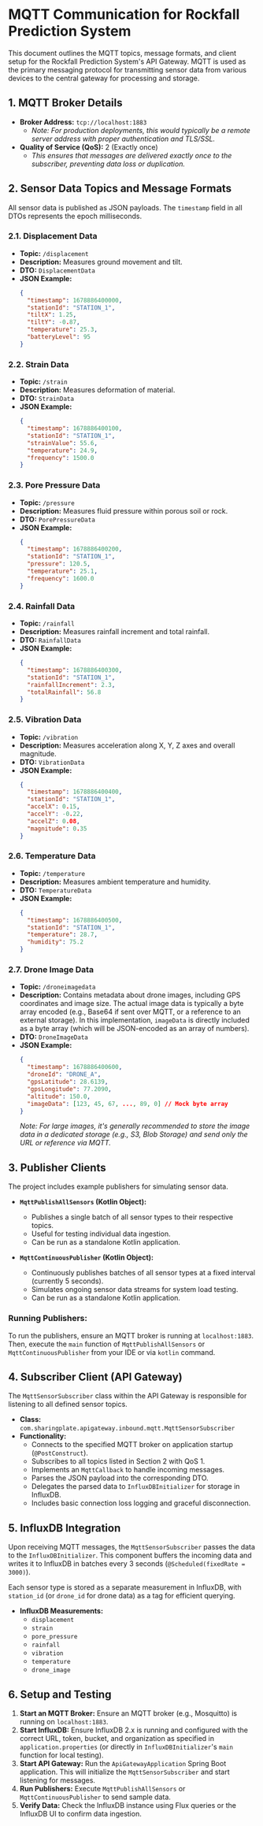 # MQTT Communication for Rockfall Prediction System

This document outlines the MQTT topics, message formats, and client setup for the Rockfall Prediction System's API Gateway. MQTT is used as the primary messaging protocol for transmitting sensor data from various devices to the central gateway for processing and storage.

## 1. MQTT Broker Details

*   **Broker Address:** `tcp://localhost:1883`
    *   *Note: For production deployments, this would typically be a remote server address with proper authentication and TLS/SSL.*
*   **Quality of Service (QoS):** 2 (Exactly once)
    *   *This ensures that messages are delivered exactly once to the subscriber, preventing data loss or duplication.*

## 2. Sensor Data Topics and Message Formats

All sensor data is published as JSON payloads. The `timestamp` field in all DTOs represents the epoch milliseconds.

### 2.1. Displacement Data

*   **Topic:** `/displacement`
*   **Description:** Measures ground movement and tilt.
*   **DTO:** `DisplacementData`
*   **JSON Example:**
    ```json
    {
      "timestamp": 1678886400000,
      "stationId": "STATION_1",
      "tiltX": 1.25,
      "tiltY": -0.87,
      "temperature": 25.3,
      "batteryLevel": 95
    }
    ```

### 2.2. Strain Data

*   **Topic:** `/strain`
*   **Description:** Measures deformation of material.
*   **DTO:** `StrainData`
*   **JSON Example:**
    ```json
    {
      "timestamp": 1678886400100,
      "stationId": "STATION_1",
      "strainValue": 55.6,
      "temperature": 24.9,
      "frequency": 1500.0
    }
    ```

### 2.3. Pore Pressure Data

*   **Topic:** `/pressure`
*   **Description:** Measures fluid pressure within porous soil or rock.
*   **DTO:** `PorePressureData`
*   **JSON Example:**
    ```json
    {
      "timestamp": 1678886400200,
      "stationId": "STATION_1",
      "pressure": 120.5,
      "temperature": 25.1,
      "frequency": 1600.0
    }
    ```

### 2.4. Rainfall Data

*   **Topic:** `/rainfall`
*   **Description:** Measures rainfall increment and total rainfall.
*   **DTO:** `RainfallData`
*   **JSON Example:**
    ```json
    {
      "timestamp": 1678886400300,
      "stationId": "STATION_1",
      "rainfallIncrement": 2.3,
      "totalRainfall": 56.8
    }
    ```

### 2.5. Vibration Data

*   **Topic:** `/vibration`
*   **Description:** Measures acceleration along X, Y, Z axes and overall magnitude.
*   **DTO:** `VibrationData`
*   **JSON Example:**
    ```json
    {
      "timestamp": 1678886400400,
      "stationId": "STATION_1",
      "accelX": 0.15,
      "accelY": -0.22,
      "accelZ": 0.08,
      "magnitude": 0.35
    }
    ```

### 2.6. Temperature Data

*   **Topic:** `/temperature`
*   **Description:** Measures ambient temperature and humidity.
*   **DTO:** `TemperatureData`
*   **JSON Example:**
    ```json
    {
      "timestamp": 1678886400500,
      "stationId": "STATION_1",
      "temperature": 28.7,
      "humidity": 75.2
    }
    ```

### 2.7. Drone Image Data

*   **Topic:** `/droneimagedata`
*   **Description:** Contains metadata about drone images, including GPS coordinates and image size. The actual image data is typically a byte array encoded (e.g., Base64 if sent over MQTT, or a reference to an external storage). In this implementation, `imageData` is directly included as a byte array (which will be JSON-encoded as an array of numbers).
*   **DTO:** `DroneImageData`
*   **JSON Example:**
    ```json
    {
      "timestamp": 1678886400600,
      "droneId": "DRONE_A",
      "gpsLatitude": 28.6139,
      "gpsLongitude": 77.2090,
      "altitude": 150.0,
      "imageData": [123, 45, 67, ..., 89, 0] // Mock byte array
    }
    ```
    *Note: For large images, it's generally recommended to store the image data in a dedicated storage (e.g., S3, Blob Storage) and send only the URL or reference via MQTT.*

## 3. Publisher Clients

The project includes example publishers for simulating sensor data.

*   **`MqttPublishAllSensors` (Kotlin Object):**
    *   Publishes a single batch of all sensor types to their respective topics.
    *   Useful for testing individual data ingestion.
    *   Can be run as a standalone Kotlin application.

*   **`MqttContinuousPublisher` (Kotlin Object):**
    *   Continuously publishes batches of all sensor types at a fixed interval (currently 5 seconds).
    *   Simulates ongoing sensor data streams for system load testing.
    *   Can be run as a standalone Kotlin application.

### Running Publishers:

To run the publishers, ensure an MQTT broker is running at `localhost:1883`. Then, execute the `main` function of `MqttPublishAllSensors` or `MqttContinuousPublisher` from your IDE or via `kotlin` command.

## 4. Subscriber Client (API Gateway)

The `MqttSensorSubscriber` class within the API Gateway is responsible for listening to all defined sensor topics.

*   **Class:** `com.sharingplate.apigateway.inbound.mqtt.MqttSensorSubscriber`
*   **Functionality:**
    *   Connects to the specified MQTT broker on application startup (`@PostConstruct`).
    *   Subscribes to all topics listed in Section 2 with QoS 1.
    *   Implements an `MqttCallback` to handle incoming messages.
    *   Parses the JSON payload into the corresponding DTO.
    *   Delegates the parsed data to `InfluxDBInitializer` for storage in InfluxDB.
    *   Includes basic connection loss logging and graceful disconnection.

## 5. InfluxDB Integration

Upon receiving MQTT messages, the `MqttSensorSubscriber` passes the data to the `InfluxDBInitializer`. This component buffers the incoming data and writes it to InfluxDB in batches every 3 seconds (`@Scheduled(fixedRate = 3000)`).

Each sensor type is stored as a separate measurement in InfluxDB, with `station_id` (or `drone_id` for drone data) as a tag for efficient querying.

*   **InfluxDB Measurements:**
    *   `displacement`
    *   `strain`
    *   `pore_pressure`
    *   `rainfall`
    *   `vibration`
    *   `temperature`
    *   `drone_image`

## 6. Setup and Testing

1.  **Start an MQTT Broker:** Ensure an MQTT broker (e.g., Mosquitto) is running on `localhost:1883`.
2.  **Start InfluxDB:** Ensure InfluxDB 2.x is running and configured with the correct URL, token, bucket, and organization as specified in `application.properties` (or directly in `InfluxDBInitializer`'s `main` function for local testing).
3.  **Start API Gateway:** Run the `ApiGatewayApplication` Spring Boot application. This will initialize the `MqttSensorSubscriber` and start listening for messages.
4.  **Run Publishers:** Execute `MqttPublishAllSensors` or `MqttContinuousPublisher` to send sample data.
5.  **Verify Data:** Check the InfluxDB instance using Flux queries or the InfluxDB UI to confirm data ingestion.
